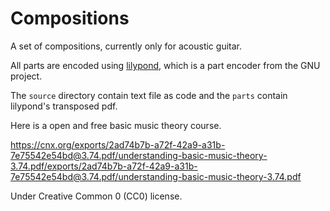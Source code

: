 # Compositions

A set of compositions, currently only for acoustic guitar.

All parts are encoded using [lilypond](https://lilypond.org), which is a part encoder from the GNU project.

The `source` directory contain text file as code and the `parts` contain lilypond's transposed pdf.

Here is a open and free basic music theory course.

https://cnx.org/exports/2ad74b7b-a72f-42a9-a31b-7e75542e54bd@3.74.pdf/understanding-basic-music-theory-3.74.pdf/exports/2ad74b7b-a72f-42a9-a31b-7e75542e54bd@3.74.pdf/understanding-basic-music-theory-3.74.pdf

Under Creative Common 0 (CC0) license.